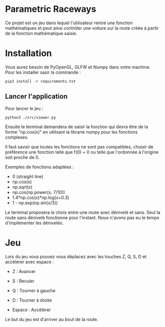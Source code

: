 # Parametric Raceways

Ce projet est un jeu dans lequel l'utilisateur rentre une fonction mathématiques et peut ainsi contrôler une voiture sur la route créée à partir de la fonction mathématique saisie.

# Installation

Vous aurez besoin de PyOpenGL, GLFW et Numpy dans votre machine. Pour les installer sasir la commande :

    pip3 install -r requirements.txt

## Lancer l'application

Pour lancer le jeu :

    python3 ./src/viewer.py


Ensuite le terminal demandera de saisir la fonction qui devra être de la forme "np.cos(x)" en utilisant la librarie numpy pour les fonctions complexes.

Il faut savoir que toutes les fonctions ne sont pas compatibles, choisir de préférence une fonction telle que f(0) = 0 ou telle que l'ordonnée à l'origine soit proche de 0.

Exemples de fonctions adaptées :

- 0 (straight line)
- np.cos(x)
- np.sqrt(x)
- np.cos(np.power(x, 7/10))
- 1.4*np.cos(x)*np.log(x+0.3)
- 1 - np.exp(np.sin(x/3))

Le terminal proposera le choix entre une route avec dénivelé et sans. Seul la route sans dénivelé fonctionne pour l'instant. Nous n'avons pas eu le temps d'implémenter les dénivelés.



# Jeu

Lors du jeu vous pouvez vous déplacez avec les touches Z, Q, S, D et accélérer avec espace :

- Z : Avancer
- S : Reculer
- Q : Tourner à gauche
- D : Tourner à droite

- Espace : Accélérer


Le but du jeu est d'arriver au bout de la route.
